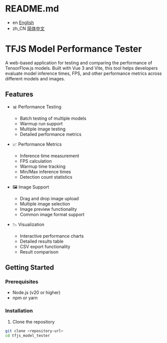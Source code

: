 # README.md

- en [English](README.md)
- zh_CN [简体中文](readme/README.zh_CN.md)

# TFJS Model Performance Tester

A web-based application for testing and comparing the performance of TensorFlow.js models. Built with Vue 3 and Vite, this tool helps developers evaluate model inference times, FPS, and other performance metrics across different models and images.

## Features

- 📊 Performance Testing
  - Batch testing of multiple models
  - Warmup run support
  - Multiple image testing
  - Detailed performance metrics

- 📈 Performance Metrics
  - Inference time measurement
  - FPS calculation
  - Warmup time tracking
  - Min/Max inference times
  - Detection count statistics

- 🖼️ Image Support
  - Drag and drop image upload
  - Multiple image selection
  - Image preview functionality
  - Common image format support

- 📉 Visualization
  - Interactive performance charts
  - Detailed results table
  - CSV export functionality
  - Result comparison

## Getting Started

### Prerequisites

- Node.js (v20 or higher)
- npm or yarn

### Installation

1. Clone the repository
```bash
git clone <repository-url>
cd tfjs_model_tester
```
